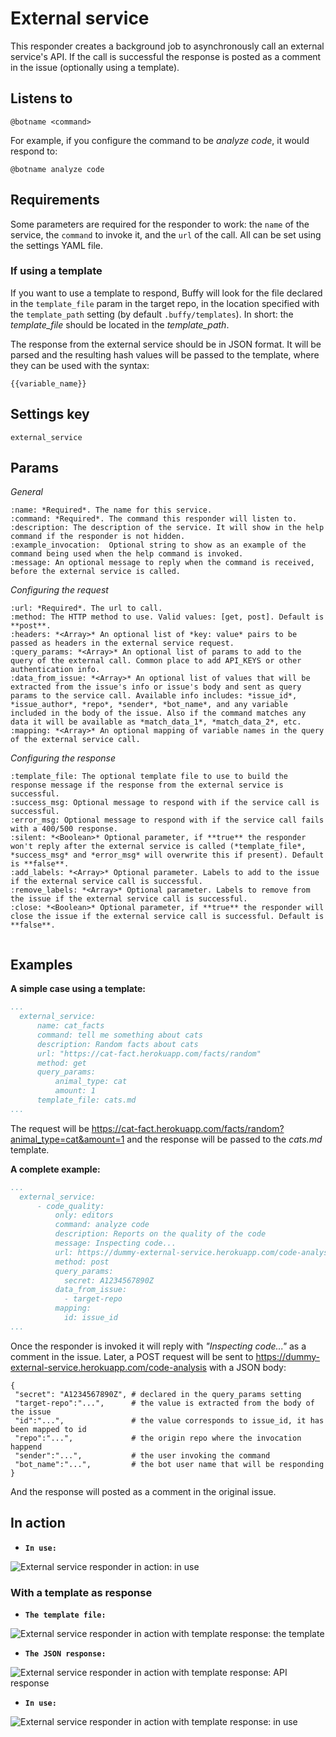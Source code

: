 External service
================

This responder creates a background job to asynchronously call an external service's API. If the call is successful the response is posted as a comment in the issue (optionally using a template).

## Listens to

```
@botname <command>
```

For example, if you configure the command to be _analyze code_, it would respond to:
```
@botname analyze code
```

## Requirements

Some parameters are required for the responder to work: the `name` of the service, the `command` to invoke it, and the `url` of the call. All can be set using the settings YAML file.

### If using a template

If you want to use a template to respond, Buffy will look for the file declared in the `template_file` param in the target repo, in the location specified with the `template_path` setting (by default `.buffy/templates`). In short: the *template_file* should be located in the *template_path*.

The response from the external service should be in JSON format. It will be parsed and the resulting hash values will be passed to the template, where they can be used with the syntax:
```
{{variable_name}}
```

## Settings key

`external_service`

## Params

_General_

```eval_rst
:name: *Required*. The name for this service.
:command: *Required*. The command this responder will listen to.
:description: The description of the service. It will show in the help command if the responder is not hidden.
:example_invocation:  Optional string to show as an example of the command being used when the help command is invoked.
:message: An optional message to reply when the command is received, before the external service is called.

```

_Configuring the request_

```eval_rst
:url: *Required*. The url to call.
:method: The HTTP method to use. Valid values: [get, post]. Default is **post**.
:headers: *<Array>* An optional list of *key: value* pairs to be passed as headers in the external service request.
:query_params: *<Array>* An optional list of params to add to the query of the external call. Common place to add API_KEYS or other authentication info.
:data_from_issue: *<Array>* An optional list of values that will be extracted from the issue's info or issue's body and sent as query params to the service call. Available info includes: *issue_id*, *issue_author*, *repo*, *sender*, *bot_name*, and any variable included in the body of the issue. Also if the command matches any data it will be available as *match_data_1*, *match_data_2*, etc.
:mapping: *<Array>* An optional mapping of variable names in the query of the external service call.

```

_Configuring the response_

```eval_rst
:template_file: The optional template file to use to build the response message if the response from the external service is successful.
:success_msg: Optional message to respond with if the service call is successful.
:error_msg: Optional message to respond with if the service call fails with a 400/500 response.
:silent: *<Boolean>* Optional parameter, if **true** the responder won't reply after the external service is called (*template_file*, *success_msg* and *error_msg* will overwrite this if present). Default is **false**.
:add_labels: *<Array>* Optional parameter. Labels to add to the issue if the external service call is successful.
:remove_labels: *<Array>* Optional parameter. Labels to remove from the issue if the external service call is successful.
:close: *<Boolean>* Optional parameter, if **true** the responder will close the issue if the external service call is successful. Default is **false**.


```

## Examples

**A simple case using a template:**
```yaml
...
  external_service:
      name: cat_facts
      command: tell me something about cats
      description: Random facts about cats
      url: "https://cat-fact.herokuapp.com/facts/random"
      method: get
      query_params:
          animal_type: cat
          amount: 1
      template_file: cats.md
...
```
The request will be https://cat-fact.herokuapp.com/facts/random?animal_type=cat&amount=1 and the response will be passed to the _cats.md_ template.


**A complete example:**
```yaml
...
  external_service:
      - code_quality:
          only: editors
          command: analyze code
          description: Reports on the quality of the code
          message: Inspecting code...
          url: https://dummy-external-service.herokuapp.com/code-analysis
          method: post
          query_params:
            secret: A1234567890Z
          data_from_issue:
            - target-repo
          mapping:
            id: issue_id
...
```
Once the responder is invoked it will reply with _"Inspecting code..."_ as a comment in the issue.
Later, a POST request will be sent to https://dummy-external-service.herokuapp.com/code-analysis with a JSON body:
```
{
 "secret": "A1234567890Z", # declared in the query_params setting
 "target-repo":"...",      # the value is extracted from the body of the issue
 "id":"...",               # the value corresponds to issue_id, it has been mapped to id
 "repo":"...",             # the origin repo where the invocation happend
 "sender":"...",           # the user invoking the command
 "bot_name":"...",         # the bot user name that will be responding
}
```
And the response will posted as a comment in the original issue.

## In action

* **`In use:`**

![](../images/responders/external_service_1.png "External service responder in action: in use")

### With a template as response

* **`The template file:`**

![](../images/responders/external_service_2.png "External service responder in action with template response: the template")

* **`The JSON response:`**

![](../images/responders/external_service_3.png "External service responder in action with template response: API response")

* **`In use:`**

![](../images/responders/external_service_4.png "External service responder in action with template response: in use")

